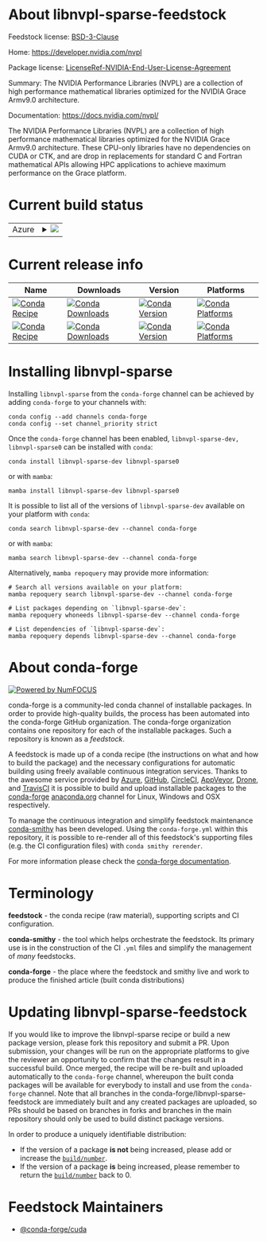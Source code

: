 About libnvpl-sparse-feedstock
==============================

Feedstock license: [BSD-3-Clause](https://github.com/conda-forge/libnvpl-sparse-feedstock/blob/main/LICENSE.txt)

Home: https://developer.nvidia.com/nvpl

Package license: [LicenseRef-NVIDIA-End-User-License-Agreement](https://docs.nvidia.com/nvpl/license.html)

Summary: The NVIDIA Performance Libraries (NVPL) are a collection of high performance mathematical libraries optimized for the NVIDIA Grace Armv9.0 architecture.

Documentation: https://docs.nvidia.com/nvpl/

The NVIDIA Performance Libraries (NVPL) are a collection of high performance mathematical libraries optimized for the NVIDIA Grace Armv9.0 architecture.
These CPU-only libraries have no dependencies on CUDA or CTK, and are drop in replacements for standard C and Fortran mathematical APIs allowing HPC applications to achieve maximum performance on the Grace platform.

Current build status
====================


<table>
    
  <tr>
    <td>Azure</td>
    <td>
      <details>
        <summary>
          <a href="https://dev.azure.com/conda-forge/feedstock-builds/_build/latest?definitionId=23606&branchName=main">
            <img src="https://dev.azure.com/conda-forge/feedstock-builds/_apis/build/status/libnvpl-sparse-feedstock?branchName=main">
          </a>
        </summary>
        <table>
          <thead><tr><th>Variant</th><th>Status</th></tr></thead>
          <tbody><tr>
              <td>linux_aarch64</td>
              <td>
                <a href="https://dev.azure.com/conda-forge/feedstock-builds/_build/latest?definitionId=23606&branchName=main">
                  <img src="https://dev.azure.com/conda-forge/feedstock-builds/_apis/build/status/libnvpl-sparse-feedstock?branchName=main&jobName=linux&configuration=linux%20linux_aarch64_" alt="variant">
                </a>
              </td>
            </tr>
          </tbody>
        </table>
      </details>
    </td>
  </tr>
</table>

Current release info
====================

| Name | Downloads | Version | Platforms |
| --- | --- | --- | --- |
| [![Conda Recipe](https://img.shields.io/badge/recipe-libnvpl--sparse--dev-green.svg)](https://anaconda.org/conda-forge/libnvpl-sparse-dev) | [![Conda Downloads](https://img.shields.io/conda/dn/conda-forge/libnvpl-sparse-dev.svg)](https://anaconda.org/conda-forge/libnvpl-sparse-dev) | [![Conda Version](https://img.shields.io/conda/vn/conda-forge/libnvpl-sparse-dev.svg)](https://anaconda.org/conda-forge/libnvpl-sparse-dev) | [![Conda Platforms](https://img.shields.io/conda/pn/conda-forge/libnvpl-sparse-dev.svg)](https://anaconda.org/conda-forge/libnvpl-sparse-dev) |
| [![Conda Recipe](https://img.shields.io/badge/recipe-libnvpl--sparse0-green.svg)](https://anaconda.org/conda-forge/libnvpl-sparse0) | [![Conda Downloads](https://img.shields.io/conda/dn/conda-forge/libnvpl-sparse0.svg)](https://anaconda.org/conda-forge/libnvpl-sparse0) | [![Conda Version](https://img.shields.io/conda/vn/conda-forge/libnvpl-sparse0.svg)](https://anaconda.org/conda-forge/libnvpl-sparse0) | [![Conda Platforms](https://img.shields.io/conda/pn/conda-forge/libnvpl-sparse0.svg)](https://anaconda.org/conda-forge/libnvpl-sparse0) |

Installing libnvpl-sparse
=========================

Installing `libnvpl-sparse` from the `conda-forge` channel can be achieved by adding `conda-forge` to your channels with:

```
conda config --add channels conda-forge
conda config --set channel_priority strict
```

Once the `conda-forge` channel has been enabled, `libnvpl-sparse-dev, libnvpl-sparse0` can be installed with `conda`:

```
conda install libnvpl-sparse-dev libnvpl-sparse0
```

or with `mamba`:

```
mamba install libnvpl-sparse-dev libnvpl-sparse0
```

It is possible to list all of the versions of `libnvpl-sparse-dev` available on your platform with `conda`:

```
conda search libnvpl-sparse-dev --channel conda-forge
```

or with `mamba`:

```
mamba search libnvpl-sparse-dev --channel conda-forge
```

Alternatively, `mamba repoquery` may provide more information:

```
# Search all versions available on your platform:
mamba repoquery search libnvpl-sparse-dev --channel conda-forge

# List packages depending on `libnvpl-sparse-dev`:
mamba repoquery whoneeds libnvpl-sparse-dev --channel conda-forge

# List dependencies of `libnvpl-sparse-dev`:
mamba repoquery depends libnvpl-sparse-dev --channel conda-forge
```


About conda-forge
=================

[![Powered by
NumFOCUS](https://img.shields.io/badge/powered%20by-NumFOCUS-orange.svg?style=flat&colorA=E1523D&colorB=007D8A)](https://numfocus.org)

conda-forge is a community-led conda channel of installable packages.
In order to provide high-quality builds, the process has been automated into the
conda-forge GitHub organization. The conda-forge organization contains one repository
for each of the installable packages. Such a repository is known as a *feedstock*.

A feedstock is made up of a conda recipe (the instructions on what and how to build
the package) and the necessary configurations for automatic building using freely
available continuous integration services. Thanks to the awesome service provided by
[Azure](https://azure.microsoft.com/en-us/services/devops/), [GitHub](https://github.com/),
[CircleCI](https://circleci.com/), [AppVeyor](https://www.appveyor.com/),
[Drone](https://cloud.drone.io/welcome), and [TravisCI](https://travis-ci.com/)
it is possible to build and upload installable packages to the
[conda-forge](https://anaconda.org/conda-forge) [anaconda.org](https://anaconda.org/)
channel for Linux, Windows and OSX respectively.

To manage the continuous integration and simplify feedstock maintenance
[conda-smithy](https://github.com/conda-forge/conda-smithy) has been developed.
Using the ``conda-forge.yml`` within this repository, it is possible to re-render all of
this feedstock's supporting files (e.g. the CI configuration files) with ``conda smithy rerender``.

For more information please check the [conda-forge documentation](https://conda-forge.org/docs/).

Terminology
===========

**feedstock** - the conda recipe (raw material), supporting scripts and CI configuration.

**conda-smithy** - the tool which helps orchestrate the feedstock.
                   Its primary use is in the construction of the CI ``.yml`` files
                   and simplify the management of *many* feedstocks.

**conda-forge** - the place where the feedstock and smithy live and work to
                  produce the finished article (built conda distributions)


Updating libnvpl-sparse-feedstock
=================================

If you would like to improve the libnvpl-sparse recipe or build a new
package version, please fork this repository and submit a PR. Upon submission,
your changes will be run on the appropriate platforms to give the reviewer an
opportunity to confirm that the changes result in a successful build. Once
merged, the recipe will be re-built and uploaded automatically to the
`conda-forge` channel, whereupon the built conda packages will be available for
everybody to install and use from the `conda-forge` channel.
Note that all branches in the conda-forge/libnvpl-sparse-feedstock are
immediately built and any created packages are uploaded, so PRs should be based
on branches in forks and branches in the main repository should only be used to
build distinct package versions.

In order to produce a uniquely identifiable distribution:
 * If the version of a package **is not** being increased, please add or increase
   the [``build/number``](https://docs.conda.io/projects/conda-build/en/latest/resources/define-metadata.html#build-number-and-string).
 * If the version of a package **is** being increased, please remember to return
   the [``build/number``](https://docs.conda.io/projects/conda-build/en/latest/resources/define-metadata.html#build-number-and-string)
   back to 0.

Feedstock Maintainers
=====================

* [@conda-forge/cuda](https://github.com/orgs/conda-forge/teams/cuda/)

